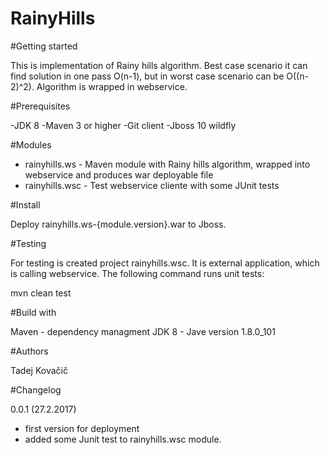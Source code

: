 # RainyHills

#Getting started

This is implementation of Rainy hills algorithm. Best case scenario it can find solution in one pass O(n-1), but in worst case scenario can be O((n-2)^2). Algorithm is wrapped in webservice.

#Prerequisites

-JDK 8
-Maven 3 or higher
-Git client
-Jboss 10 wildfly

#Modules 

- rainyhills.ws - Maven module with Rainy hills algorithm, wrapped into webservice and produces war deployable file
- rainyhills.wsc - Test webservice cliente with some JUnit tests

#Install

Deploy rainyhills.ws-{module.version}.war to Jboss.

#Testing

For testing is created project rainyhills.wsc. It is external application, which is calling webservice. The following command runs unit tests:

mvn clean test

#Build with

Maven - dependency managment
JDK 8 - Jave version 1.8.0_101

#Authors

Tadej Kovačič

#Changelog

0.0.1 (27.2.2017)

- first version for deployment
- added some Junit test to rainyhills.wsc module.